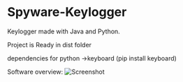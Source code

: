 # Spyware-Keylogger
Keylogger made with Java and Python.

Project is Ready in dist folder

dependencies for python 
  ->keyboard (pip install keyboard)
  
Software overview:
![Screenshot](https://user-images.githubusercontent.com/77362219/156875569-3ee81cf4-3ee9-4994-b037-c2a9f32c3680.png)
